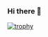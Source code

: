 ### Hi there 👋
[![trophy](https://github-profile-trophy.vercel.app/?username=lord-cyclone100&theme=dracula&&column=-1&no-bg=true)](https://github.com/lord-cyclone100/github-profile-trophy)
